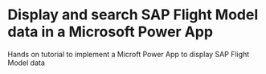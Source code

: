 # Display and search SAP Flight Model data in a Microsoft Power App
 Hands on tutorial to implement a Microft Power App to display SAP Flight Model data
